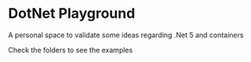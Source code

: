 # DotNet Playground

A personal space to validate some ideas regarding .Net 5 and containers

Check the folders to see the examples